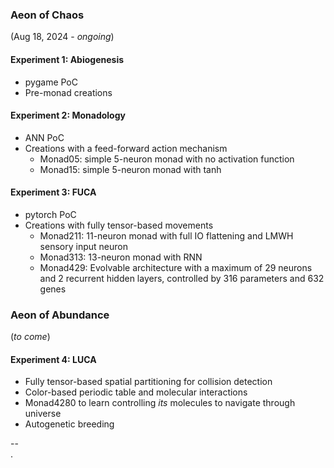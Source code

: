 ### Aeon of Chaos
(Aug 18, 2024 - *ongoing*)

#### Experiment 1: Abiogenesis
* pygame PoC
* Pre-monad creations

#### Experiment 2: Monadology
* ANN PoC
* Creations with a feed-forward action mechanism
	* Monad05: simple 5-neuron monad with no activation function
	* Monad15: simple 5-neuron monad with tanh

#### Experiment 3: FUCA
* pytorch PoC
* Creations with fully tensor-based movements
	* Monad211: 11-neuron monad with full IO flattening and LMWH sensory input neuron
	* Monad313: 13-neuron monad with RNN
	* Monad429: Evolvable architecture with a maximum of 29 neurons and 2 recurrent hidden layers, controlled by 316 parameters and 632 genes

### Aeon of Abundance
(*to come*)

#### Experiment 4: LUCA
* Fully tensor-based spatial partitioning for collision detection
* Color-based periodic table and molecular interactions
* Monad4280 to learn controlling *its* molecules to navigate through universe
* Autogenetic breeding





--\
.
